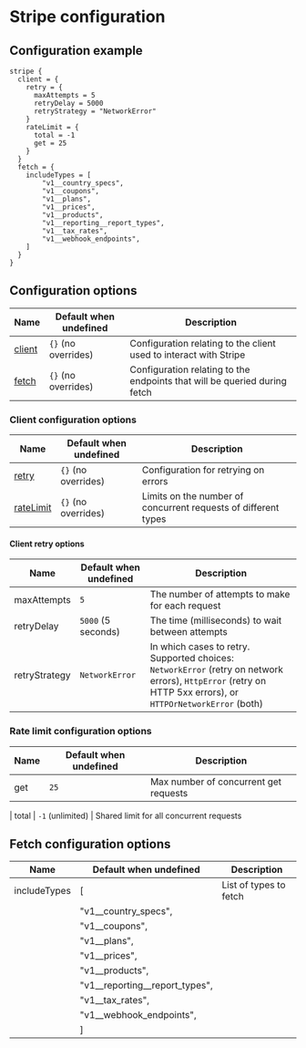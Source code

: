 # Stripe configuration
## Configuration example
```hcl
stripe {
  client = {
    retry = {
      maxAttempts = 5
      retryDelay = 5000
      retryStrategy = "NetworkError"
    }
    rateLimit = {
      total = -1
      get = 25
    }
  }
  fetch = {
    includeTypes = [
        "v1__country_specs",
        "v1__coupons",
        "v1__plans",
        "v1__prices",
        "v1__products",
        "v1__reporting__report_types",
        "v1__tax_rates",
        "v1__webhook_endpoints",
    ]
  }
}
```

## Configuration options

| Name                                                     | Default when undefined        | Description
| ---------------------------------------------------------| ------------------------------| -----------
| [client](#client-configuration-options)                  | `{}` (no overrides)             | Configuration relating to the client used to interact with Stripe
| [fetch](#fetch-configuration-options)                    | `{}` (no overrides)             | Configuration relating to the endpoints that will be queried during fetch

### Client configuration options

| Name                                                          | Default when undefined   | Description
|---------------------------------------------------------------|--------------------------|------------
| [retry](#retry-configuration-options)                         | `{}` (no overrides)      | Configuration for retrying on errors
| [rateLimit](#rate-limit-configuration-options)                | `{}` (no overrides)      | Limits on the number of concurrent requests of different types

#### Client retry options

| Name           | Default when undefined | Description
|----------------|------------------------|------------
| maxAttempts    | `5`                    | The number of attempts to make for each request
| retryDelay     | `5000` (5 seconds)     | The time (milliseconds) to wait between attempts
| retryStrategy  | `NetworkError`         | In which cases to retry. Supported choices: `NetworkError` (retry on network errors), `HttpError` (retry on HTTP 5xx errors), or `HTTPOrNetworkError` (both)

### Rate limit configuration options

| Name                                                        | Default when undefined                           | Description
| ------------------------------------------------------------| -------------------------------------------------| -----------
| get                                                         | `25`                                             | Max number of concurrent get requests

| total                                                       | `-1` (unlimited)                                 | Shared limit for all concurrent requests

## Fetch configuration options

| Name                                        | Default when undefined          | Description
|---------------------------------------------|---------------------------------|------------
| includeTypes                                | [                               | List of types to fetch
|                                             |   "v1__country_specs",          |
|                                             |   "v1__coupons",                |
|                                             |   "v1__plans",                  |
|                                             |   "v1__prices",                 |
|                                             |   "v1__products",               |
|                                             |   "v1__reporting__report_types",|
|                                             |   "v1__tax_rates",              |
|                                             |   "v1__webhook_endpoints",      |
|                                             |  ]                              |
